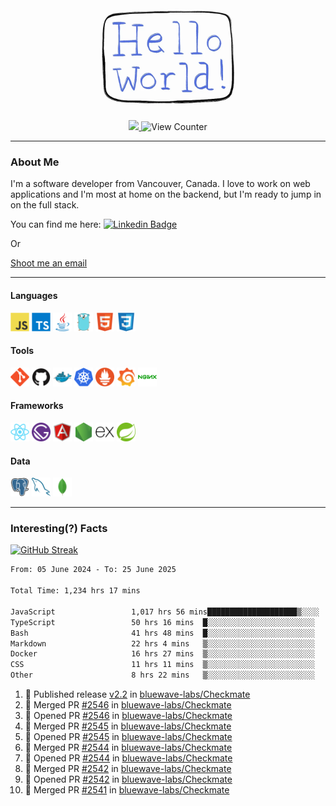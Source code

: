 <div align="center">
    <img src="./img/hello_world.webp" height="200px" width="">
    <div>
        <a href="https://www.linkedin.com/in/ajhollid">
            <img src="https://img.shields.io/badge/LinkedIn-blue"/>
        </a>
        <img src="https://komarev.com/ghpvc/?username=ajhollid&color=yellow" alt="View Counter">
    </div>
</div>

---

### About Me

I'm a software developer from Vancouver, Canada. I love to work on web applications and I'm most at home on the backend, but I'm ready to jump in on the full stack.

You can find me here: [![Linkedin Badge](https://img.shields.io/badge/-ajhollid-blue?style=flat&logo=Linkedin&logoColor=white)](https://www.linkedin.com/in/ajhollid)

Or

[Shoot me an email](mailto:ajhollid@gmail.com)

---

#### Languages

<div>
    <img src="./img/devicons/javascript-original.svg" width=30 height=30 alt="JavaScript">
    <img src="/img/devicons/typescript-original.svg" width=30 height=30 alt="TypeScript">
    <img src="./img/devicons/java-original.svg" width=30 height=30 alt="Java">
    <img src="./img/devicons/go-original.svg" width=30 height=30 alt="Golang">
    <img src="./img/devicons/html5-original.svg" width=30 height=30 alt="HTML 5">
    <img src="./img/devicons/css3-original.svg" width=30 height=30 alt="CSS 3">
</div>

#### Tools

<div>
    <img src="./img/devicons/git-original.svg" width=30 height=30 alt="Git">
    <img src="./img/devicons/github-original.svg" width=30 height=30 alt="Github">
    <img src="./img/devicons/docker-original.svg" width=30 
    height=30 alt="Docker">
    <img src="./img/devicons/kubernetes-original.svg" width=30 height=30 alt="K8">
    <img src="./img/devicons/prometheus-original.svg" width=30 height=30 alt="Prometheus">
    <img src="./img/devicons/grafana-original.svg" width=30 height=30 alt="Grafana">
    <img src="./img/devicons/nginx-original.svg" width=30 height=30 alt="Nginx">
</div>

#### Frameworks

<div>
    <img src="./img/devicons/react-original.svg" width=30 height=30 alt="React">
    <img src="./img/devicons/gatsby-original.svg" width=30 height=30 alt="Gatsby">
    <img src="./img/devicons/angularjs-original.svg" width=30 height=30 alt="AngularJS">
    <img src="./img/devicons/nodejs-original.svg" width=30 height=30 alt="NodeJS">
    <img src="./img/devicons/express-original.svg" width=30 height=30 alt="Express">
    <img src="./img/devicons/spring-original.svg" width=30 height=30 alt="Spring">
</div>

#### Data

<div>
    <img src="./img/devicons/postgresql-original.svg" width=30 height=30 alt="Postgresql">
    <img src="./img/devicons/mysql-original.svg" width=30 height=30 alt="Mysql">
    <img src="./img/devicons/mongodb-original.svg" width=30 height=30 alt="MongoDB">
</div>

---

### Interesting(?) Facts

[![GitHub Streak](http://github-readme-streak-stats.herokuapp.com?user=ajhollid)](https://git.io/streak-stats)

 <!--START_SECTION:waka-->

```txt
From: 05 June 2024 - To: 25 June 2025

Total Time: 1,234 hrs 17 mins

JavaScript                 1,017 hrs 56 mins████████████████████▒░░░░   81.92 %
TypeScript                 50 hrs 16 mins  █░░░░░░░░░░░░░░░░░░░░░░░░   04.05 %
Bash                       41 hrs 48 mins  █░░░░░░░░░░░░░░░░░░░░░░░░   03.36 %
Markdown                   22 hrs 4 mins   ▒░░░░░░░░░░░░░░░░░░░░░░░░   01.78 %
Docker                     16 hrs 27 mins  ▒░░░░░░░░░░░░░░░░░░░░░░░░   01.32 %
CSS                        11 hrs 11 mins  ▒░░░░░░░░░░░░░░░░░░░░░░░░   00.90 %
Other                      8 hrs 22 mins   ▒░░░░░░░░░░░░░░░░░░░░░░░░   00.67 %
```

<!--END_SECTION:waka-->


<!--START_SECTION:activity-->
1. 🚀 Published release [v2.2](https://github.com/bluewave-labs/Checkmate/releases/tag/v2.2) in [bluewave-labs/Checkmate](https://github.com/bluewave-labs/Checkmate)
2. 🎉 Merged PR [#2546](https://github.com/bluewave-labs/Checkmate/pull/2546) in [bluewave-labs/Checkmate](https://github.com/bluewave-labs/Checkmate)
3. 💪 Opened PR [#2546](https://github.com/bluewave-labs/Checkmate/pull/2546) in [bluewave-labs/Checkmate](https://github.com/bluewave-labs/Checkmate)
4. 🎉 Merged PR [#2545](https://github.com/bluewave-labs/Checkmate/pull/2545) in [bluewave-labs/Checkmate](https://github.com/bluewave-labs/Checkmate)
5. 💪 Opened PR [#2545](https://github.com/bluewave-labs/Checkmate/pull/2545) in [bluewave-labs/Checkmate](https://github.com/bluewave-labs/Checkmate)
6. 🎉 Merged PR [#2544](https://github.com/bluewave-labs/Checkmate/pull/2544) in [bluewave-labs/Checkmate](https://github.com/bluewave-labs/Checkmate)
7. 💪 Opened PR [#2544](https://github.com/bluewave-labs/Checkmate/pull/2544) in [bluewave-labs/Checkmate](https://github.com/bluewave-labs/Checkmate)
8. 🎉 Merged PR [#2542](https://github.com/bluewave-labs/Checkmate/pull/2542) in [bluewave-labs/Checkmate](https://github.com/bluewave-labs/Checkmate)
9. 💪 Opened PR [#2542](https://github.com/bluewave-labs/Checkmate/pull/2542) in [bluewave-labs/Checkmate](https://github.com/bluewave-labs/Checkmate)
10. 🎉 Merged PR [#2541](https://github.com/bluewave-labs/Checkmate/pull/2541) in [bluewave-labs/Checkmate](https://github.com/bluewave-labs/Checkmate)
<!--END_SECTION:activity-->
